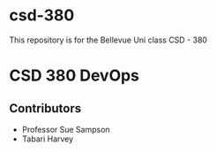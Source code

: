 # csd-380
This repository is for the Bellevue Uni class CSD - 380
# CSD 380 DevOps

## Contributors
- Professor Sue Sampson
- Tabari Harvey 
